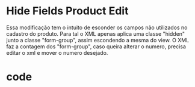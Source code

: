 # Hide Fields Product Edit
Essa modificação tem o intuito de esconder os campos não utilizados no cadastro do produto.
Para tal o XML apenas aplica uma classe "hidden" junto a classe "form-group", assim escondendo a mesma do view.
O XML faz a contagem dos "form-group", caso queira alterar o numero, precisa editar o xml e mover o numero desejado.

# code
